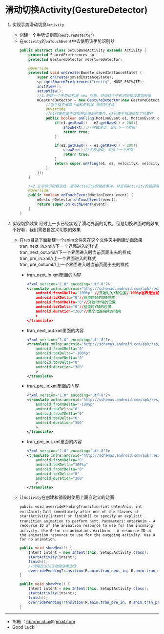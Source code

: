 滑动切换Activity(GestureDetector)
===

1. 实现手势滑动切换`Activity`        
	- 创建一个手势识别器(`GestureDetector`)       
	- 在`Activity`的`onTouchEvent`中去使用该手势识别器      
		```java
		public abstract class SetupBaseActivity extends Activity {
			protected SharedPreferences sp;
			protected GestureDetector mGestureDetector;

			@Override
			protected void onCreate(Bundle savedInstanceState) {
				super.onCreate(savedInstanceState);
				sp =getSharedPreferences("config", MODE_PRIVATE);
				initView();
				setupView();
				//1.创建一个手势识别器 new 对象，并给这个手势识别器设置监听器
				mGestureDetector = new GestureDetector(new GestureDetector.SimpleOnGestureListener(){
					//当手指在屏幕上滑动的时候 调用的方法.
					@Override
					//e1代表的是手指刚开始滑动的事件，e2代表手指滑动完了的事件
					public boolean onFling(MotionEvent e1, MotionEvent e2,float velocityX, float velocityY) {
						if(e1.getRawX() - e2.getRawX() > 200){
							showNext();//向右滑动，显示下一个界面
							return true;
						}

						if(e2.getRawX() - e1.getRawX() > 200){
							showPre();//向左滑动，显示上一个界面
							return true;
						}
						return super.onFling(e1, e2, velocityX, velocityY);
					}
				});
			}

			//2.让手势识别器生效，重写Activity的触摸事件，并且将Activity的触摸事件传入到手势识别器中
			@Override
			public boolean onTouchEvent(MotionEvent event) {
				mGestureDetector.onTouchEvent(event);
				return super.onTouchEvent(event);
			}
		}
		```

2. 实现切换效果
	经过上一步已经实现了滑动界面的切换，但是切换界面时的效果不好看，我们需要自定义切换的效果
	
	- 在res目录下面新建一个anim文件夹在这个文件夹中新建动画效果
		tran_next_in.xml//下一个界面进入的样式         
		tran_next_out.xml//下一个界面进入时当前页面出去的样式          
		tran_pre_in.xml//上一个界面进入的样式          
		tran_pre_out.xml//上一个界面进入时当前页面出去的样式        
 
		- tran_next_in.xml里面的内容
			```xml
			<?xml version="1.0" encoding="utf-8"?>
			<translate xmlns:android="http://schemas.android.com/apk/res/android"    //translate是指定整个图片是位移动
				android:fromXDelta="100%p" //开始时的X轴位置，100%p当表是当前窗体的宽度
				android:toXDelta="0"//结束时候的X轴位置
				android:fromYDelta="0"//开始时Y轴的位置
				android:toYDelta="0"//结束时Y轴的位置
				android:duration="300"//整个动画持续的时间
				>
			</translate>
			```
	 
		- tran_next_out.xml里面的内容
			```xml
			<?xml version="1.0" encoding="utf-8"?>
			<translate xmlns:android="http://schemas.android.com/apk/res/android"
				android:fromXDelta="0"
				android:toXDelta="-100%p"
				android:fromYDelta="0"
				android:toYDelta="0"
				android:duration="300"
				>
			</translate>
			```
	 
		- tran_pre_in.xml里面的内容
			```xml
			<?xml version="1.0" encoding="utf-8"?>
			<translate xmlns:android="http://schemas.android.com/apk/res/android"
				android:fromXDelta="-100%p"
				android:toXDelta="0"
				android:fromYDelta="0"
				android:toYDelta="0"
				android:duration="300"
				>
			</translate>
			```
	 
		- tran_pre_out.xml里面的内容
			```xml
			<?xml version="1.0" encoding="utf-8"?>
			<translate xmlns:android="http://schemas.android.com/apk/res/android"
				android:fromXDelta="0"
				android:toXDelta="100%p"
				android:fromYDelta="0"
				android:toYDelta="0"
				android:duration="300"
				>
			</translate>
			```
  
	- 让`Activity`在创建和销毁时使用上面自定义的动画
		
		`public void overridePendingTransition(int enterAnim, int exitAnim);`
		`Call immediately after one of the flavors of startActivity(Intent) or finish() to specify an explicit transition animation to perform next.`
		`Parameters:`
		`enterAnim - A resource ID of the animation resource to use for the incoming activity. Use 0 for no animation.`
		`exitAnim - A resource ID of the animation resource to use for the outgoing activity. Use 0 for no animation.`
	
		```java
		public void showNext() {      
			Intent intent = new Intent(this, Setup3Activity.class);
			startActivity(intent);
			finish();
			//调用此方法让动画效果生效
			overridePendingTransition(R.anim.tran_next_in, R.anim.tran_next_out);
		}
    
		public void showPre() {
			Intent intent = new Intent(this, Setup1Activity.class);
			startActivity(intent);
			finish();
			overridePendingTransition(R.anim.tran_pre_in, R.anim.tran_pre_out);
		}
		```
		
---

- 邮箱 ：charon.chui@gmail.com  
- Good Luck! 
 
 